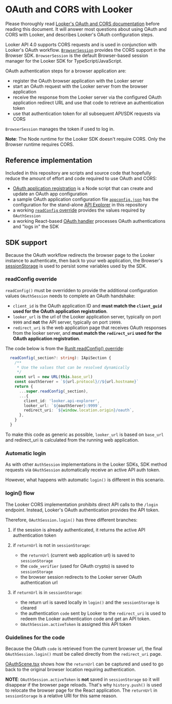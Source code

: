 # OAuth and CORS with Looker

Please thoroughly read [Looker's OAuth and CORS documentation](https://docs.looker.com/reference/api-and-integration/api-cors) before reading this document.
It will answer most questions about using OAuth and CORS with Looker, and describes Looker's OAuth configuration steps.

Looker API 4.0 supports CORS requests and is used in conjunction with Looker's OAuth workflow. [`BrowserSession`](../packages/sdk-rtl/src/browserSession.ts) provides the CORS support in the Browser SDK.
`BrowserSession` is the default Browser-based session manager for the Looker SDK for TypeScript/JavaScript.

OAuth authentication steps for a browser application are:

- register the OAuth browser application with the Looker server
- start an OAuth request with the Looker server from the browser application
- receive the response from the Looker server via the configured OAuth application redirect URL and use that code to retrieve an authentication token
- use that authentication token for all subsequent API/SDK requests via CORS

`BrowserSession` manages the token if used to log in.

**Note**: The Node runtime for the Looker SDK doesn't require CORS. Only the Browser runtime requires CORS.

## Reference implementation

Included in this repository are scripts and source code that hopefully reduce the amount of effort and code required to use OAuth and CORS:

- [OAuth application registration](../packages/sdk-codegen-scripts/scripts/register.ts) is a Node script that can create and update an OAuth app configuration
- a sample OAuth application configuration file [`appconfig.json`](../packages/sdk-codegen-scripts/scripts/appconfig.json) has the configuration for the stand-alone [API Explorer](../packages/api-explorer) in this repository
- a working [`readConfig` override](../packages/run-it/src/utils/RunItSDK.ts) provides the values required by `OAuthSession`
- a working React-based [OAuth handler](../packages/run-it/src/scenes/OAuthScene) processes OAuth authentications and "logs in" the SDK

## SDK support

Because the OAuth workflow redirects the browser page to the Looker instance to authenticate, then back to your web application, the Browser's [sessionStorage](https://developer.mozilla.org/en-US/docs/Web/API/Window/sessionStorage) is used to persist some variables used by the SDK.

### readConfig override

`readConfig()` must be overridden to provide the additional configuration values `OAuthSession` needs to complete an OAuth handshake:

- `client_id` is the OAuth application ID and **must match the `client_guid` used for the OAuth application registration**.
- `looker_url` is the url of the Looker application server, typically on port `9999` and **not** the API server, typically on port `19999`.
- `redirect_uri` is the web application page that receives OAuth responses from the looker server, and **must match the `redirect_uri` used for the OAuth application registration**.

The code below is from the [RunIt readConfig() override](../packages/run-it/src/utils/RunItSDK.ts):

```ts
  readConfig(_section?: string): IApiSection {
    /**
     * Use the values that can be resolved dynamically
     */
    const url = new URL(this.base_url)
    const oauthServer = `${url.protocol}//${url.hostname}`
    return {
      ...super.readConfig(_section),
      ...{
        client_id: 'looker.api-explorer',
        looker_url: `${oauthServer}:9999`,
        redirect_uri: `${window.location.origin}/oauth`,
      },
    }
  }

```

To make this code as generic as possible, `looker_url` is based on `base_url` and redirect_uri is calculated from the running web application.

### Automatic login

As with other `AuthSession` implementations in the Looker SDKs, SDK method requests via `OAuthSession` automatically receive an active API auth token.

However, what happens with automatic `login()` is different in this scenario.

### login() flow

The Looker CORS implementation prohibits direct API calls to the `/login` endpoint. Instead, Looker's OAuth authentication provides the API token.

Therefore, `OAuthSession.login()` has three different branches:

1. if the session is already authenticated, it returns the active API authentication token
1. if `returnUrl` is not in `sessionStorage`:
   - the `returnUrl` (current web application url) is saved to `sessionStorage`
   - the `code_verifier` (used for OAuth crypto) is saved to `sessionStorage`
   - the browser session redirects to the Looker server OAuth authentication url
1. if `returnUrl` is in `sessionStorage`:

   - the return url is saved locally in `login()` and the `sessionStorage` is cleared
   - the authentication `code` sent by Looker to the `redirect_uri` is used to redeem the Looker authentication code and get an API token.
   - `OAuthSession.activeToken` is assigned this API token

### Guidelines for the code

Because the OAuth `code` is retrieved from the current browser url, the final `OAuthSession.login()` must be called directly from the `redirect_uri` page.

[OAuthScene.tsx](../packages/run-it/src/scenes/OAuthScene/OAuthScene.tsx) shows how the `returnUrl` can be captured and used to go back to the original browser location requiring authentication.

**NOTE**: `OAuthSession.activeToken` is **not** saved in `sessionStorage` so it will disappear if the browser page reloads. That's why `history.push()` is used to relocate the browser page for the React application. The `returnUrl` in `sessionStorage` is a relative URI for this same reason.
